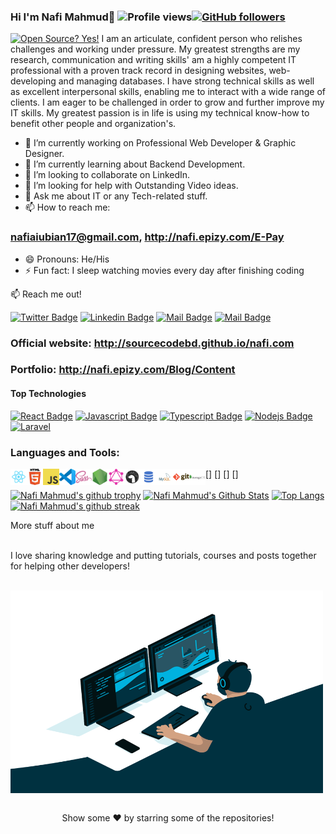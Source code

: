 ### Hi I'm Nafi Mahmud👋 ![Profile views](https://gpvc.arturio.dev/sourcecodebd)[![GitHub followers](https://img.shields.io/github/followers/sourcecodebd.svg?style=social&label=Follow&maxAge=2592000)](https://github.com/sourcecodebd?tab=followers)
[![Open Source? Yes!](https://badgen.net/badge/Open%20Source%20%3F/Yes%21/blue?icon=github)](https://github.com/sourcecodebd)
I am an articulate, confident person who relishes challenges and working under pressure. My greatest strengths are my research, communication and writing skills' am a highly competent IT professional with a proven track record in designing websites, web-developing and managing databases. I have strong technical skills as well as excellent interpersonal skills, enabling me to interact with a wide range of clients. I am eager to be challenged in order to grow and further improve my IT skills. My greatest passion is in life is using my technical know-how to benefit other people and organization's.

- 🔭 I’m currently working on Professional Web Developer & Graphic Designer.
- 🌱 I’m currently learning about Backend  Development.
- 👯 I’m looking to collaborate on LinkedIn.
- 🤔 I’m looking for help with Outstanding Video ideas.
- 💬 Ask me about IT or any Tech-related stuff.
- 📫 How to reach me: 
### nafiaiubian17@gmail.com, http://nafi.epizy.com/E-Pay
- 😄 Pronouns: He/His
- ⚡ Fun fact: I sleep watching movies every day after finishing coding

📫 Reach me out!
  
[![Twitter Badge](https://img.shields.io/badge/-@Nafi71340800-1ca0f1?style=flat&labelColor=1ca0f1&logo=twitter&logoColor=white&link=https://twitter.com/Nafi71340800)](https://twitter.com/@Nafi71340800) [![Linkedin Badge](https://img.shields.io/badge/-nafimahmud-0e76a8?style=flat&labelColor=0e76a8&logo=linkedin&logoColor=white)](https://www.linkedin.com/in/nafi-mahmud/) [![Mail Badge](https://img.shields.io/badge/-@dauntless_nafi-e84393?style=flat&labelColor=e84393&logo=instagram&logoColor=white)](https://instagram.com/dauntless_nafi) [![Mail Badge](https://img.shields.io/badge/-nafiaiubian17@gmail.com-c0392b?style=flat&labelColor=c0392b&logo=gmail&logoColor=white)](mailto:nafiaiubian17@gmail.com)
### Official website: http://sourcecodebd.github.io/nafi.com
### Portfolio: http://nafi.epizy.com/Blog/Content

#### Top Technologies

<!-- TODO: Make technologies links takes you to repositories -->

[![React Badge](https://img.shields.io/badge/-React-61DBFB?style=for-the-badge&labelColor=black&logo=react&logoColor=61DBFB)](#) [![Javascript Badge](https://img.shields.io/badge/-Javascript-F0DB4F?style=for-the-badge&labelColor=black&logo=javascript&logoColor=F0DB4F)](#) [![Typescript Badge](https://img.shields.io/badge/-Typescript-007acc?style=for-the-badge&labelColor=black&logo=typescript&logoColor=007acc)](#) [![Nodejs Badge](https://img.shields.io/badge/-Nodejs-3C873A?style=for-the-badge&labelColor=black&logo=node.js&logoColor=3C873A)](#) [![Laravel](https://img.shields.io/badge/laravel-%23FF2D20.svg?style=for-the-badge&logo=laravel&logoColor=white)](#)


### Languages and Tools:

[<img align="left" alt="React" width="26px" src="https://raw.githubusercontent.com/github/explore/80688e429a7d4ef2fca1e82350fe8e3517d3494d/topics/react/react.png" />] [<img align="left" alt="HTML5" width="26px" src="https://raw.githubusercontent.com/github/explore/80688e429a7d4ef2fca1e82350fe8e3517d3494d/topics/html/html.png" />] [<img align="left" alt="JavaScript" width="26px" src="https://raw.githubusercontent.com/github/explore/80688e429a7d4ef2fca1e82350fe8e3517d3494d/topics/javascript/javascript.png" />] [<img align="left" alt="Visual Studio Code" width="26px" src="https://raw.githubusercontent.com/github/explore/80688e429a7d4ef2fca1e82350fe8e3517d3494d/topics/visual-studio-code/visual-studio-code.png" />] <img align="left" alt="Sass" width="26px" src="https://raw.githubusercontent.com/github/explore/80688e429a7d4ef2fca1e82350fe8e3517d3494d/topics/sass/sass.png" /> <img align="left" alt="Node.js" width="26px" src="https://raw.githubusercontent.com/github/explore/80688e429a7d4ef2fca1e82350fe8e3517d3494d/topics/nodejs/nodejs.png" /> <img align="left" alt="GraphQL" width="26px" src="https://raw.githubusercontent.com/github/explore/80688e429a7d4ef2fca1e82350fe8e3517d3494d/topics/graphql/graphql.png" /> <img align="left" alt="Deno" width="26px" src="https://raw.githubusercontent.com/github/explore/361e2821e2dea67711cde99c9c40ed357061cf27/topics/deno/deno.png" /> <img align="left" alt="SQL" width="26px" src="https://raw.githubusercontent.com/github/explore/80688e429a7d4ef2fca1e82350fe8e3517d3494d/topics/sql/sql.png" /> <img align="left" alt="MySQL" width="26px" src="https://raw.githubusercontent.com/github/explore/80688e429a7d4ef2fca1e82350fe8e3517d3494d/topics/mysql/mysql.png" /><img align="left" alt="Git" width="26px" src="https://raw.githubusercontent.com/github/explore/80688e429a7d4ef2fca1e82350fe8e3517d3494d/topics/git/git.png" /> <img align="left" alt="MongoDB" width="26px" src="https://raw.githubusercontent.com/github/explore/80688e429a7d4ef2fca1e82350fe8e3517d3494d/topics/mongodb/mongodb.png" />
<br>
<br>
[![Nafi Mahmud's github trophy](https://github-profile-trophy.vercel.app/?username=sourcecodebd&row=1)](https://github.com/sourcecodebd)
[![Nafi Mahmud's Github Stats](https://github-readme-stats.vercel.app/api?username=sourcecodebd&theme=outrun&show_icons=true)](https://github.com/sourcecodebd) 
[![Top Langs](https://github-readme-stats.vercel.app/api/top-langs/?username=sourcecodebd&&show_icons=true&title_color=ffffff&icon_color=bb2acf&text_color=daf7dc&bg_color=151515)](https://github.com/sourcecodebd)
[![Nafi Mahmud's github streak](https://github-readme-streak-stats.herokuapp.com/?user=sourcecodebd&theme=blue-green)](https://github.com/sourcecodebd)


<summary>
  More stuff about me
</summary>

<br>

I love sharing knowledge and putting tutorials, courses and posts together for helping other developers!
<br>
<br>

<img align="center" height="324px" Width="500px" src="https://github.com/sourcecodebd/sourcecodebd/blob/main/master/code.gif">

<br>
<br>

<p align="center" >Show some ❤️ by starring some of the repositories!</p>